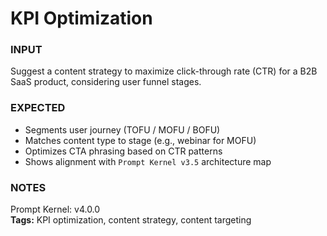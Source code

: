 # KPI Optimization
<!-- markdownlint-disable MD001 -->

### INPUT
Suggest a content strategy to maximize click-through rate (CTR) for a B2B SaaS product, considering user funnel stages.

### EXPECTED
- Segments user journey (TOFU / MOFU / BOFU)
- Matches content type to stage (e.g., webinar for MOFU)
- Optimizes CTA phrasing based on CTR patterns
- Shows alignment with `Prompt Kernel v3.5` architecture map

### NOTES
Prompt Kernel: v4.0.0  
**Tags:** KPI optimization, content strategy, content targeting
